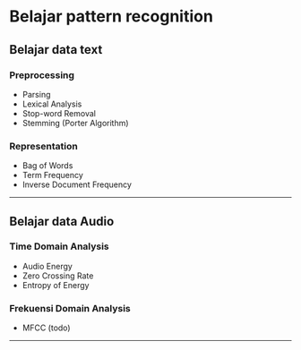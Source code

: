 # Belajar pattern recognition

## Belajar data text

### Preprocessing

- Parsing
- Lexical Analysis
- Stop-word Removal
- Stemming (Porter Algorithm)

### Representation

- Bag of Words 
- Term Frequency
- Inverse Document Frequency

---

## Belajar data Audio

### Time Domain Analysis

- Audio Energy
- Zero Crossing Rate
- Entropy of Energy

### Frekuensi Domain Analysis

- MFCC (todo)

---
